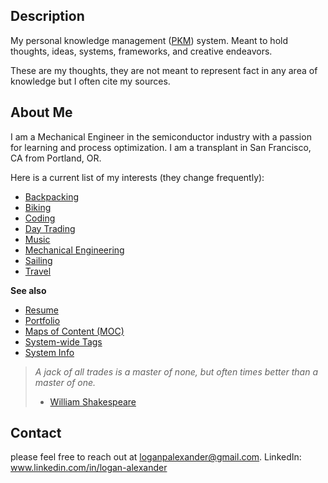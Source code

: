## Description 
My personal knowledge management ([PKM](2AREAS/PERSONAL%20KNOWLEDGE%20MANAGEMENT/Personal%20Knowledge%20Management.md)) system. Meant to hold thoughts, ideas, systems, frameworks, and creative endeavors.

These are my thoughts, they are not meant to represent fact in any area of knowledge but I often cite my sources. 

## About Me
I am a Mechanical Engineer in the semiconductor industry with a passion for learning and process optimization. I am a transplant in San Francisco, CA from Portland, OR. 

Here is a current list of my interests (they change frequently): 

- [Backpacking](2AREAS/BACKPACKING/Backpacking%20MOC.md)
- [Biking](3RESOURCES/CYCLING/Biking%20MOC.md)
- [Coding](2AREAS/CODING/Coding.md)
- [Day Trading](2AREAS/TRADING/Day%20Trading.md)
- [Music](2AREAS/MUSIC/Music.md)
- [Mechanical Engineering](2AREAS/MECHANICAL%20ENGINEERING/Mechanical%20Engineering%20MOC.md)
- [Sailing](Sailing)
- [Travel](3RESOURCES/TRAVEL/Travel.md)

**See also**
- [Resume](3RESOURCES/EMPLOYMENT/Logan%20Alexander%20Resume%2002022024.pdf)
- [Portfolio](3RESOURCES/EMPLOYMENT/Logan%20Alexander%20Portfolio%2002022024.pdf)
- [Maps of Content (MOC)](3RESOURCES/DEFINITIONS/Maps%20of%20Content%20(MOC).md)
- [System-wide Tags](3RESOURCES/STANDARDS/System-wide%20Tags.md)
- [System Info](2AREAS/PERSONAL%20KNOWLEDGE%20MANAGEMENT/System%20Info.md)

> *A jack of all trades is a master of none, but often times better than a master of one.* 
> - [William Shakespeare](5INBOX/William%20Shakespeare.md)

## Contact
please feel free to reach out at loganpalexander@gmail.com. 
LinkedIn: www.linkedin.com/in/logan-alexander